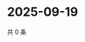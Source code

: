 # 2025-09-19

共 0 条

<!-- BEGIN ZHIHUVIDEO -->
<!-- 最后更新时间 Fri Sep 19 2025 20:22:03 GMT+0800 (China Standard Time) -->

<!-- END ZHIHUVIDEO -->
